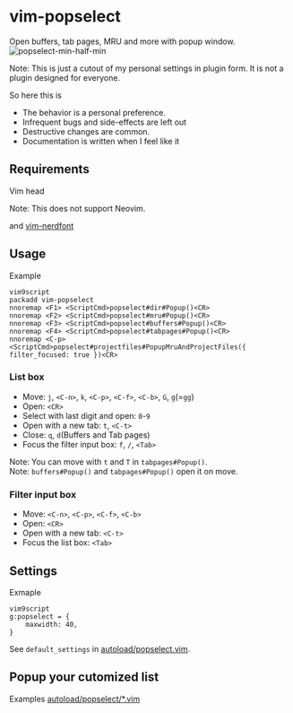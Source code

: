 # vim-popselect

Open buffers, tab pages, MRU and more with popup window.
![popselect-min-half-min](https://github.com/user-attachments/assets/b9996b2e-2936-4168-9c5d-6ac4264a5d3f)

Note: This is just a cutout of my personal settings in plugin form.
It is not a plugin designed for everyone.

So here this is

- The behavior is a personal preference.
- Infrequent bugs and side-effects are left out
- Destructive changes are common.
- Documentation is written when I feel like it

## Requirements

Vim head

Note: This does not support Neovim.


and [vim-nerdfont](https://github.com/lambdalisue/vim-nerdfont)

## Usage
Example
```
vim9script
packadd vim-popselect
nnoremap <F1> <ScriptCmd>popselect#dir#Popup()<CR>
nnoremap <F2> <ScriptCmd>popselect#mru#Popup()<CR>
nnoremap <F3> <ScriptCmd>popselect#buffers#Popup()<CR>
nnoremap <F4> <ScriptCmd>popselect#tabpages#Popup()<CR>
nnoremap <C-p> <ScriptCmd>popselect#projectfiles#PopupMruAndProjectFiles({ filter_focused: true })<CR>
```

### List box
- Move: `j`, `<C-n>`, `k`, `<C-p>`, `<C-f>`, `<C-b>`, `G`, `g`(=`gg`)
- Open: `<CR>`
- Select with last digit and open: `0`-`9`
- Open with a new tab: `t`, `<C-t>`
- Close: `q`, `d`(Buffers and Tab pages)
- Focus the filter input box: `f`, `/`, `<Tab>`

Note: You can move with `t` and `T` in `tabpages#Popup()`.  
Note: `buffers#Popup()` and `tabpages#Popup()` open it on move.

### Filter input box
- Move: `<C-n>`, `<C-p>`, `<C-f>`, `<C-b>`
- Open: `<CR>`
- Open with a new tab: `<C-t>`
- Focus the list box: `<Tab>`

## Settings
Exmaple
```
vim9script
g:popselect = {
	maxwidth: 40,
}
```
See `default_settings` in [autoload/popselect.vim](autoload/popselect.vim).

## Popup your cutomized list
Examples
[autoload/popselect/*.vim](autoload/popselect)

